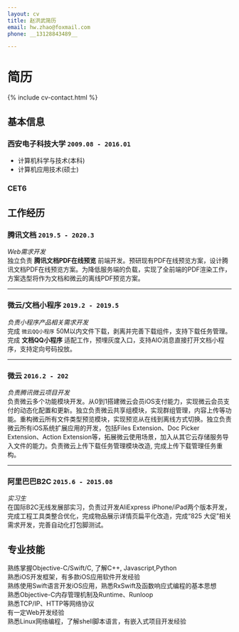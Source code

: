 ```yaml
---
layout: cv
title: 赵洪武简历
email: hw.zhao@foxmail.com
phone: __13128843489__

---
```

# 简历

<!--
include contact information from the front matter
Supported arguments:
    - homepage: url, text
    - phone 13128843489
    - email hw.zhao@foxmail.com
-->
{% include cv-contact.html %}

## 基本信息

### __西安电子科技大学__ `2009.08 - 2016.01`
- 计算机科学与技术(本科)
- 计算机应用技术(硕士)

### __CET6__ 

## 工作经历

### __腾讯文档__ `2019.5 - 2020.3`
_Web需求开发_<br>
独立负责 __腾讯文档PDF在线预览__ 前端开发。预研现有PDF在线预览方案，设计腾讯文档PDF在线预览方案。为降低服务端的负载，实现了全前端的PDF渲染工作，方案选型将作为文档和微云的离线PDF预览方案。

------


### __微云/文档小程序__ `2019.2 - 2019.5`
_负责小程序产品相关需求开发_<br>
完成 ``微云QQ小程序`` 50M以内文件下载，剥离并完善下载组件，支持下载任务管理。完成 __文档QQ小程序__ 适配工作，预埋灰度入口，支持AIO消息直接打开文档小程序，支持定向号码投放。

---
### __微云__  `2016.2 - 202`
_负责腾讯微云项目开发_<br>
负责微云多个功能模块开发。从0到1搭建微云会员iOS支付能力，实现微云会员支付的动态化配置和更新。独立负责微云共享组模块，实现群组管理，内容上传等功能。重构微云所有文件类型预览模块，实现预览从在线到离线方式切换。独立负责微云所有iOS系统扩展应用的开发，包括Files Extension、Doc Picker Extension、Action Extension等，拓展微云使用场景，加入从其它云存储服务导入文件的能力。负责微云上传下载任务管理模块改造, 完成上传下载管理任务重构。

---
### __阿里巴巴B2C__ `2015.6 - 2015.08`
_实习生_<br>
在国际B2C无线发展部实习，负责过开发AliExpress iPhone/iPad两个版本开发，完成工程工具类整合优化，完成物品展示详情页扁平化改造，完成“825 大促”相关需求开发，完善自动化打包脚测试。

## 专业技能

熟练掌握Objective-C/Swift/C, 了解C++, Javascript,Python <br>
熟悉iOS开发框架，有多款iOS应用软件开发经验 <br>
熟练使用Swift语言开发iOS应用，熟悉RxSwift及函数响应式编程的基本思想 <br>
熟悉Objective-C内存管理机制及Runtime、Runloop<br>
熟悉TCP/IP、HTTP等网络协议  <br>
有一定Web开发经验 <br>
熟悉Linux网络编程，了解shell脚本语言，有嵌入式项目开发经验 <br>

<!-- ### Footer

Last updated: May 2019 -->
